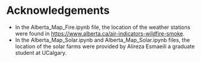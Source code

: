 # Acknowledgements
- In the Alberta_Map_Fire.ipynb file, the location of the weather stations were found in https://www.alberta.ca/air-indicators-wildfire-smoke. 
- In the Alberta_Map_Solar.ipynb and Alberta_Map_Solar.ipynb files, the location of the solar farms were provided by Alireza Esmaeili a graduate student at UCalgary.
